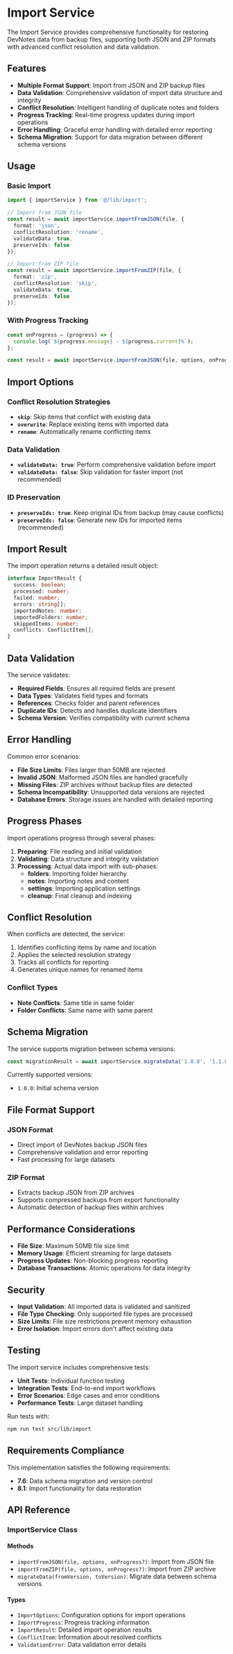 # Import Service

The Import Service provides comprehensive functionality for restoring DevNotes data from backup files, supporting both JSON and ZIP formats with advanced conflict resolution and data validation.

## Features

- **Multiple Format Support**: Import from JSON and ZIP backup files
- **Data Validation**: Comprehensive validation of import data structure and integrity
- **Conflict Resolution**: Intelligent handling of duplicate notes and folders
- **Progress Tracking**: Real-time progress updates during import operations
- **Error Handling**: Graceful error handling with detailed error reporting
- **Schema Migration**: Support for data migration between different schema versions

## Usage

### Basic Import

```typescript
import { importService } from '@/lib/import';

// Import from JSON file
const result = await importService.importFromJSON(file, {
  format: 'json',
  conflictResolution: 'rename',
  validateData: true,
  preserveIds: false
});

// Import from ZIP file
const result = await importService.importFromZIP(file, {
  format: 'zip',
  conflictResolution: 'skip',
  validateData: true,
  preserveIds: false
});
```

### With Progress Tracking

```typescript
const onProgress = (progress) => {
  console.log(`${progress.message} - ${progress.current}%`);
};

const result = await importService.importFromJSON(file, options, onProgress);
```

## Import Options

### Conflict Resolution Strategies

- **`skip`**: Skip items that conflict with existing data
- **`overwrite`**: Replace existing items with imported data
- **`rename`**: Automatically rename conflicting items

### Data Validation

- **`validateData: true`**: Perform comprehensive validation before import
- **`validateData: false`**: Skip validation for faster import (not recommended)

### ID Preservation

- **`preserveIds: true`**: Keep original IDs from backup (may cause conflicts)
- **`preserveIds: false`**: Generate new IDs for imported items (recommended)

## Import Result

The import operation returns a detailed result object:

```typescript
interface ImportResult {
  success: boolean;
  processed: number;
  failed: number;
  errors: string[];
  importedNotes: number;
  importedFolders: number;
  skippedItems: number;
  conflicts: ConflictItem[];
}
```

## Data Validation

The service validates:

- **Required Fields**: Ensures all required fields are present
- **Data Types**: Validates field types and formats
- **References**: Checks folder and parent references
- **Duplicate IDs**: Detects and handles duplicate identifiers
- **Schema Version**: Verifies compatibility with current schema

## Error Handling

Common error scenarios:

- **File Size Limits**: Files larger than 50MB are rejected
- **Invalid JSON**: Malformed JSON files are handled gracefully
- **Missing Files**: ZIP archives without backup files are detected
- **Schema Incompatibility**: Unsupported data versions are rejected
- **Database Errors**: Storage issues are handled with detailed reporting

## Progress Phases

Import operations progress through several phases:

1. **Preparing**: File reading and initial validation
2. **Validating**: Data structure and integrity validation
3. **Processing**: Actual data import with sub-phases:
   - **folders**: Importing folder hierarchy
   - **notes**: Importing notes and content
   - **settings**: Importing application settings
   - **cleanup**: Final cleanup and indexing

## Conflict Resolution

When conflicts are detected, the service:

1. Identifies conflicting items by name and location
2. Applies the selected resolution strategy
3. Tracks all conflicts for reporting
4. Generates unique names for renamed items

### Conflict Types

- **Note Conflicts**: Same title in same folder
- **Folder Conflicts**: Same name with same parent

## Schema Migration

The service supports migration between schema versions:

```typescript
const migrationResult = await importService.migrateData('1.0.0', '1.1.0');
```

Currently supported versions:
- `1.0.0`: Initial schema version

## File Format Support

### JSON Format
- Direct import of DevNotes backup JSON files
- Comprehensive validation and error reporting
- Fast processing for large datasets

### ZIP Format
- Extracts backup JSON from ZIP archives
- Supports compressed backups from export functionality
- Automatic detection of backup files within archives

## Performance Considerations

- **File Size**: Maximum 50MB file size limit
- **Memory Usage**: Efficient streaming for large datasets
- **Progress Updates**: Non-blocking progress reporting
- **Database Transactions**: Atomic operations for data integrity

## Security

- **Input Validation**: All imported data is validated and sanitized
- **File Type Checking**: Only supported file types are processed
- **Size Limits**: File size restrictions prevent memory exhaustion
- **Error Isolation**: Import errors don't affect existing data

## Testing

The import service includes comprehensive tests:

- **Unit Tests**: Individual function testing
- **Integration Tests**: End-to-end import workflows
- **Error Scenarios**: Edge cases and error conditions
- **Performance Tests**: Large dataset handling

Run tests with:
```bash
npm run test src/lib/import
```

## Requirements Compliance

This implementation satisfies the following requirements:

- **7.6**: Data schema migration and version control
- **8.1**: Import functionality for data restoration

## API Reference

### ImportService Class

#### Methods

- `importFromJSON(file, options, onProgress?)`: Import from JSON file
- `importFromZIP(file, options, onProgress?)`: Import from ZIP archive
- `migrateData(fromVersion, toVersion)`: Migrate data between schema versions

#### Types

- `ImportOptions`: Configuration options for import operations
- `ImportProgress`: Progress tracking information
- `ImportResult`: Detailed import operation results
- `ConflictItem`: Information about resolved conflicts
- `ValidationError`: Data validation error details